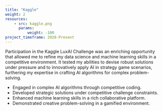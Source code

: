 ```yaml
---
title: "Kaggle"
weight: 2
resources:
    - src: kaggle.png
      params:
          weight: -100
project_timeframe: 2020-Present
---
```


Participation in the Kaggle LuxAI Challenge was an enriching opportunity that allowed me to refine my data science and machine learning skills in a competitive environment. It tested my abilities to devise robust solutions under pressure and to innovatively apply AI in strategy game scenarios, furthering my expertise in crafting AI algorithms for complex problem-solving.

- Engaged in complex AI algorithms through competitive coding.
- Developed strategic solutions under competitive challenge constraints.
- Enhanced machine learning skills in a rich collaborative platform.
- Demonstrated creative problem-solving in a gamified environment.